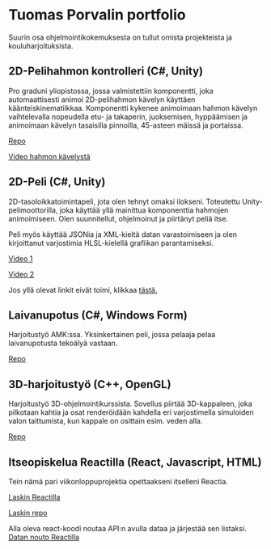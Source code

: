 # Tuomas Porvalin portfolio

Suurin osa ohjelmointikokemuksesta on tullut omista projekteista ja kouluharjoituksista.

## 2D-Pelihahmon kontrolleri (C#, Unity)
Pro graduni yliopistossa, jossa valmistettiin komponentti, joka automaattisesti animoi 2D-pelihahmon kävelyn käyttäen käänteiskinematiikkaa. Komponentti kykenee animoimaan hahmon kävelyn vaihtelevalla nopeudella etu- ja takaperin, juoksemisen, hyppäämisen ja animoimaan kävelyn tasaisilla pinnoilla, 45-asteen mäissä ja portaissa.

[Repo](https://github.com/Tupo26/Unity_IK_HumanoidGaitAnimator)

[Video hahmon kävelystä](https://drive.google.com/file/d/15M-82gSnr5TOB5bxlwAscxhUuvbzct3X/view?usp=sharing)

## 2D-Peli (C#, Unity)
2D-tasoloikkatoimintapeli, jota olen tehnyt omaksi ilokseni. Toteutettu Unity-pelimoottorilla, joka käyttää yllä mainittua komponenttia hahmojen animoimiseen. 
Olen suunnitellut, ohjelmoinut ja piirtänyt peliä itse. 

Peli myös käyttää JSONia ja XML-kieltä datan varastoimiseen ja olen kirjoittanut varjostimia HLSL-kielellä grafiikan parantamiseksi. 

[Video 1](https://drive.google.com/file/d/16vzFPRQmxaXre6UY0V_pm1-I9YIOU6Rm/view?usp=sharing)

[Video 2](https://drive.google.com/file/d/1vsyxqq3mQCbZAp_mp7dOLH8SfgK-0xIS/view?usp=sharing)

Jos yllä olevat linkit eivät toimi, klikkaa [tästä.](https://photos.app.goo.gl/t4XqKsbKqZPQAchh8)

## Laivanupotus (C#, Windows Form)
Harjoitustyö AMK:ssa. Yksinkertainen peli, jossa pelaaja pelaa laivanupotusta tekoälyä vastaan.

[Repo](https://github.com/Tupo26/Laivanupotuspeli)

## 3D-harjoitustyö (C++, OpenGL)
Harjoitustyö 3D-ohjelmointikurssista. Sovellus piirtää 3D-kappaleen, joka pilkotaan kahtia ja osat renderöidään 
kahdella eri varjostimella simuloiden valon taittumista, kun kappale on osittain esim. veden alla.

[Repo](https://github.com/Tupo26/3Dharjoitus)


## Itseopiskelua Reactilla (React, Javascript, HTML)

Tein nämä pari viikonloppuprojektia opettaakseni itselleni Reactia. 

[Laskin Reactilla](https://tupo26.github.io/Reacti-Laskin/)

[Laskin repo](https://github.com/Tupo26/React_Calculator)

Alla oleva react-koodi noutaa API:n avulla dataa ja järjestää sen listaksi. 
[Datan nouto Reactilla](https://github.com/Tupo26/React_datafetch)
